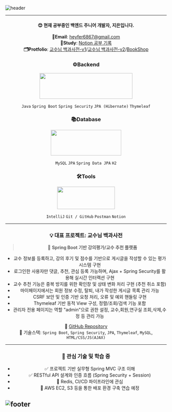 
<!--## ![header](https://capsule-render.vercel.app/api?type=venom&color=auto&height=180&section=header&text=Backend-Jieun&fontSize=90)
-->
 ![header](https://capsule-render.vercel.app/api?type=venom&color=FA991C&customColorList=&height=180&section=header&text=Backend-Jieun&fontColor=032539&fontSize=90)
 *** 
<div align=center>
  
  #### 😊 현재 공부중인 백엔드 주니어 개발자, 지은입니다.

**📧Email**: heyfer6867@gmail.com     
**📝Study**: [Notion 공부 기록](https://unique-income-725.notion.site/662da645a54f4b7e8dc3f2ac05fdb8ab?source=copy_link)  
**🗂️Protfolio**: [교수님 백과사전-v1](https://unique-income-725.notion.site/v1-141042ddfb21400796d8bfb57cb196e8?source=copy_link)/[교수님 백과사전-v2](https://unique-income-725.notion.site/v2-35886184f1134aaebc02db5441b9508d?source=copy_link)/[BookShop](https://unique-income-725.notion.site/BookShop-1d2dee6a3251801caf76cca3b5dff517?source=copy_link)

### ⚙️Backend
 <img src="https://github.com/user-attachments/assets/b2cabda7-3213-44d0-a346-6bc2b50df55d" width="290" height="80"/>

`Java` `Spring Boot` `Spring Security` `JPA (Hibernate)` `Thymeleaf`

### 📚Database   
 <img src="https://github.com/user-attachments/assets/f765c92c-4911-4d31-a8f0-681024fd3e0c" width="220" height="80"/>

`MySQL` `JPA` `Spring Data JPA` `H2`


### 🛠️Tools
 <img src="https://github.com/user-attachments/assets/7bb4b297-4db2-48bb-a384-da769f357e4b" width="180" height="70"/>

`IntelliJ` `Git / GitHub` `Postman` `Notion`

---

### 💡 대표 프로젝트: 교수님 백과사전

> 🏫 **Spring Boot 기반 강의평가/교수 추천 플랫폼**

- 교수 정보를 등록하고, 강의 후기 및 점수를 기반으로 게시글을 작성할 수 있는 평가 시스템 구현
- 로그인한 사용자만 댓글, 추천, 관심 등록 가능하며, Ajax + Spring Security를 활용해 실시간 인터랙션 구현
- 교수 추천 기능은 중복 방지를 위한 확인창 및 상태 변화 처리 구현 (추천 취소 포함)
- 마이페이지에서는 회원 정보 수정, 탈퇴, 내가 작성한 게시글 목록 관리 가능
- CSRF 보안 및 인증 기반 요청 처리, 오류 및 예외 핸들링 구현
- Thymeleaf 기반 동적 View 구성, 정렬/조회/검색 기능 포함
- 관리자 전용 페이지는 역할 "admin"으로 권한 설정, 교수,회원,연구실 조회,삭제,수정 등 관리 가능

🔗 [GitHub Repository](https://github.com/your-project-url)  
🧩 기술스택: `Spring Boot`, `Spring Security`, `JPA`, `Thymeleaf`, `MySQL`, `HTML/CSS/JS(AJAX)`

*** 

### 🧠 관심 기술 및 학습 중

- ✅ 프로젝트 기반 실무형 Spring MVC 구조 이해
- ✅ RESTful API 설계와 인증 흐름 (Spring Security + Session)
- 🚧 Redis, CI/CD 파이프라인에 관심
- 🚧 AWS EC2, S3 등을 통한 배포 환경 구축 연습 예정


</div>   

## ![footer](https://capsule-render.vercel.app/api?type=waving&color=FA991C&height=120&section=footer)

